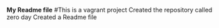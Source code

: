 **My Readme file**
#This is a vagrant project
Created the repository called zero day
Created a Readme file
